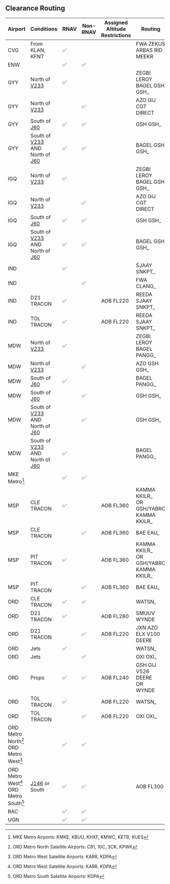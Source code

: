 ## Clearance Routing

| Airport | Conditions | RNAV | Non-RNAV | Assigned Altitude <br> Restrictions | Routing |
| ------- | ---------- | --------- | ------- | ---- | ----- |
| CVG | From KLAN, KFNT | :white_check_mark: | | | FWA ZEKUS ARBAS RID MEEKR |
| ENW | | :white_check_mark: | :white_check_mark: | | | | PMM/SMUUV ZEMEL EXARR |
| GYY | North of [V233](https://skyvector.com/?ll=44.25424901841776,-85.09954834326308&chart=302&zoom=3&fpl=MOP%20V233%20PLN) | :white_check_mark: | | | ZEGBI LEROY BAGEL GSH GSH_|
| GYY | North of [V233](https://skyvector.com/?ll=44.25424901841776,-85.09954834326308&chart=302&zoom=3&fpl=MOP%20V233%20PLN) | | :white_check_mark: | | AZO GIJ CGT DIRECT |
| GYY | South of [J60](https://skyvector.com/?ll=41.77131168333379,-82.09121704454029&chart=302&zoom=6&fpl=PSB%20J60%20GSH) | :white_check_mark: | :white_check_mark: | | GSH GSH_|
| GYY | South of [V233](https://skyvector.com/?ll=44.25424901841776,-85.09954834326308&chart=302&zoom=3&fpl=MOP%20V233%20PLN) <br> AND <br> North of [J60](https://skyvector.com/?ll=41.77131168333379,-82.09121704454029&chart=302&zoom=6&fpl=PSB%20J60%20GSH) | :white_check_mark: | :white_check_mark: | | BAGEL GSH GSH_ |
| IGQ | North of [V233](https://skyvector.com/?ll=44.25424901841776,-85.09954834326308&chart=302&zoom=3&fpl=MOP%20V233%20PLN) | :white_check_mark: | | | ZEGBI LEROY BAGEL GSH GSH_|
| IGQ | North of [V233](https://skyvector.com/?ll=44.25424901841776,-85.09954834326308&chart=302&zoom=3&fpl=MOP%20V233%20PLN) | | :white_check_mark: |  | AZO GIJ CGT DIRECT |
| IGQ | South of [J60](https://skyvector.com/?ll=41.77131168333379,-82.09121704454029&chart=302&zoom=6&fpl=PSB%20J60%20GSH) | :white_check_mark: | :white_check_mark: | | GSH GSH_|
| IGQ | South of [V233](https://skyvector.com/?ll=44.25424901841776,-85.09954834326308&chart=302&zoom=3&fpl=MOP%20V233%20PLN) <br> AND <br> North of [J60](https://skyvector.com/?ll=41.77131168333379,-82.09121704454029&chart=302&zoom=6&fpl=PSB%20J60%20GSH) | :white_check_mark: | :white_check_mark: | | BAGEL GSH GSH_|
| IND | |  :white_check_mark: | | | SJAAY SNKPT_  |
| IND | | |  :white_check_mark: | | FWA CLANG_ |
| IND | D21 TRACON | :white_check_mark: |  | AOB FL220 | REEDA SJAAY SNKPT_ |
| IND | TOL TRACON | :white_check_mark: |  | AOB FL220 | REEDA SJAAY SNKPT_ |
| MDW | North of [V233](https://skyvector.com/?ll=44.25424901841776,-85.09954834326308&chart=302&zoom=3&fpl=MOP%20V233%20PLN) | :white_check_mark: | | | ZEGBI LEROY BAGEL PANGG_ |
| MDW | North of [V233](https://skyvector.com/?ll=44.25424901841776,-85.09954834326308&chart=302&zoom=3&fpl=MOP%20V233%20PLN) | | :white_check_mark: | | AZO GSH GSH_|
| MDW | South of [J60](https://skyvector.com/?ll=41.77131168333379,-82.09121704454029&chart=302&zoom=6&fpl=PSB%20J60%20GSH) | :white_check_mark: | | |BAGEL PANGG_ |
| MDW | South of [J60](https://skyvector.com/?ll=41.77131168333379,-82.09121704454029&chart=302&zoom=6&fpl=PSB%20J60%20GSH) | | :white_check_mark: | |  GSH GSH_|
| MDW | South of [V233](https://skyvector.com/?ll=44.25424901841776,-85.09954834326308&chart=302&zoom=3&fpl=MOP%20V233%20PLN) <br> AND <br> North of [J60](https://skyvector.com/?ll=41.77131168333379,-82.09121704454029&chart=302&zoom=6&fpl=PSB%20J60%20GSH) |  | :white_check_mark: | | GSH GSH_|
| MDW | South of [V233](https://skyvector.com/?ll=44.25424901841776,-85.09954834326308&chart=302&zoom=3&fpl=MOP%20V233%20PLN) <br> AND <br> North of [J60](https://skyvector.com/?ll=41.77131168333379,-82.09121704454029&chart=302&zoom=6&fpl=PSB%20J60%20GSH) | :white_check_mark: | | | BAGEL PANGG_ |
| MKE Metro[^4] | | :white_check_mark: | :white_check_mark: | | | MKG/GETCH LYSTR SUDDS |
| MSP | CLE TRACON | :white_check_mark: | | AOB FL360 | KAMMA KKILR_ <br> OR <br> GSH/YABRO KAMMA KKILR_ |
| MSP | CLE TRACON | | :white_check_mark: | AOB FL360 | BAE EAU_ |
| MSP | PIT TRACON | :white_check_mark: | | AOB FL360 | KAMMA KKILR_ <br> OR <br> GSH/YABRO KAMMA KKILR_ |
| MSP | PIT TRACON | | :white_check_mark: | AOB FL360 | BAE EAU_ |
| ORD | CLE TRACON | :white_check_mark: | :white_check_mark: | |  WATSN_ |
| ORD | D21 TRACON | :white_check_mark: | | AOB FL280 |  SMUUV WYNDE |
| ORD | D21 TRACON | | :white_check_mark: | AOB FL220 | JXN AZO ELX V100 DEERE |
| ORD | Jets |  :white_check_mark: | | | WATSN_ |
| ORD | Jets | | :white_check_mark: | |  OXI OXI_ |
| ORD | Props | :white_check_mark: | :white_check_mark: | AOB FL240 | GSH GIJ V526 DEERE <br> OR <br> WYNDE |
| ORD | TOL TRACON | :white_check_mark: | | AOB FL220 |  WATSN_ |
| ORD | TOL TRACON | | :white_check_mark: | AOB FL220 |  OXI OXI_ |
| ORD Metro North[^2]<br> ORD Metro West[^1] | | :white_check_mark: | :white_check_mark: | | |  | PMM/SMUUV FIYER OBK <br> ELX V100 DEERE |
| ORD Metro West[^1]<br> ORD Metro South[^3] |  [J146](https://skyvector.com/?ll=41.88121790284157,-82.00881958360567&chart=302&zoom=6&fpl=JOT%20J146%20MIP) or South | :white_check_mark: | :white_check_mark: | | AOB FL300 | OXI EON JOT  |
| RAC | |:white_check_mark: | :white_check_mark: | | | | PMM/SMUUV ZEMEL EXARR |
| UGN | |:white_check_mark: | :white_check_mark: | | | | PMM/SMUUV ZEMEL EXARR |


[^1]: ORD Metro West Satellite Airports: KARR, KDPA
[^2]: ORD Metro North Satellite Airports: C81, 10C, 3CK, KPWK
[^3]: ORD Metro South Satellite Airports: KDPA
[^4]: MKE Metro Airports: KMKE, KBUU, KHXF, KMWC, KETB, KUES
[^5]: ZAU Airports East of 87°W: 35D, KGWB, KFFX, 3GM, KHLM, KMKG, KLWA[^6], KBIV
[^6]: Controlled by South Bend Approach
